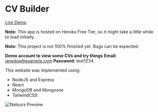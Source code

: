 # CV Builder

[Live Demo](https://warm-spire-48430.herokuapp.com/)

**Note:** This app is hosted on Heroku Free Tier, so it might take a little while to load initially.

**Note:** This project is not 100% finished yet. Bugs can be expected.

**Demo account to view some CVs and try things**
**Email:** janedoe@example.com
**Password:** test1234

This website was implemented using:

- NodeJS and Express
- React
- MongoDB and Mongoose
- TailwindCSS

![Natours Preview](https://warm-spire-48430.herokuapp.com/static/media/createcvpreview.eda061df.gif)
